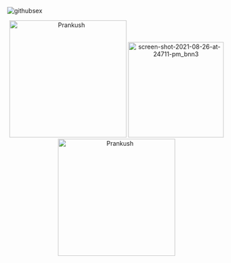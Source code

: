 ![githubsex](https://user-images.githubusercontent.com/87280247/197359408-19217ed4-ec53-463f-b4e2-be0dc4b3810f.png)

<p align="center">
  
<img src="https://github-readme-stats.vercel.app/api?username=SubhrajyotiChak&count_private=true&theme=radical" alt="Prankush" width="270" />

<img  alt="screen-shot-2021-08-26-at-24711-pm_bnn3" src="https://user-images.githubusercontent.com/87280247/197359499-18b87e8d-17d0-4a7c-874e-cc0c9c37e107.png" width="220">

<img src="https://streak-stats.demolab.com?user=SubhrajyotiChak&theme=onedark_duo&hide_border=true&date_format=M%20j%5B%2C%20Y%5D&stroke=DD6F6F93" alt="Prankush" width="270" />






</p>

